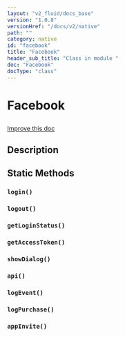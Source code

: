 ```yaml
---
layout: "v2_fluid/docs_base"
version: "1.0.8"
versionHref: "/docs/v2/native"
path: ""
category: native
id: "facebook"
title: "Facebook"
header_sub_title: "Class in module "
doc: "Facebook"
docType: "class"
---
```









<h1 class="api-title">


Facebook






</h1>

<a class="improve-v2-docs" href='http://github.com/driftyco/ionic/edit/2.0/src/plugins/facebook.ts#L0'>
Improve this doc
</a>






<!-- description -->
<h2>Description</h2>


<!-- @usage tag -->


<!-- @property tags -->
<h2>Static Methods</h2>
<div id="login"></div>
<h3><code>login()</code>
  
</h3>











<div id="logout"></div>
<h3><code>logout()</code>
  
</h3>











<div id="getLoginStatus"></div>
<h3><code>getLoginStatus()</code>
  
</h3>











<div id="getAccessToken"></div>
<h3><code>getAccessToken()</code>
  
</h3>











<div id="showDialog"></div>
<h3><code>showDialog()</code>
  
</h3>











<div id="api"></div>
<h3><code>api()</code>
  
</h3>











<div id="logEvent"></div>
<h3><code>logEvent()</code>
  
</h3>











<div id="logPurchase"></div>
<h3><code>logPurchase()</code>
  
</h3>











<div id="appInvite"></div>
<h3><code>appInvite()</code>
  
</h3>












<!-- methods on the class --><!-- related link --><!-- end content block -->


<!-- end body block -->

